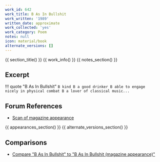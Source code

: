 ```yaml
---
work_id: 642
work_title: B As In Bullshit
work_written: '1989'
written_date: approximate
work_collected: 'yes'
work_category: Poem
notes: null
icon: material/book
alternate_versions: []
---
```


{{ section_title() }}
{{ work_info() }}
{{ notes_section() }}
## Excerpt
!!! quote "B As In Bullshit"
    ```
    B kind
    B a good drinker
    B able to engage nicely in physical combat
    B a lover of classical music...
    ```

## Forum References
- [Scan of magazine appearance](https://bukowskiforum.com/threads/nyq-39-summer-1989-b-as-in-bullshit.11895/)

{{ appearances_section() }}
{{ alternate_versions_section() }}
## Comparisons
- [Compare "B As In Bullshit" to "B As In Bullshit (magazine appearance)"](https://bukowski.net/comparisons/B-as-in-bullshit.php)